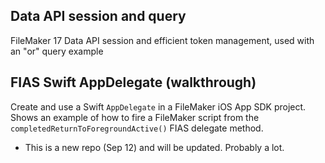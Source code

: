 ## Data API session and query
FileMaker 17 Data API session and efficient token management, used with an "or" query example

## FIAS Swift AppDelegate (walkthrough)
Create and use a Swift `AppDelegate` in a FileMaker iOS App SDK project. Shows an example of how to fire a FileMaker script from the `completedReturnToForegroundActive()` FIAS delegate method.

* This is a new repo (Sep 12) and will be updated. Probably a lot.
